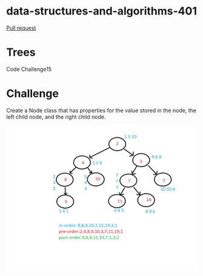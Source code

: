 # data-structures-and-algorithms-401

[Pull request](https://github.com/MURADALSHORMAN/data-structures-and-algorithms-401/pull/10)
# Trees
Code Challenge15

# Challenge
Create a Node class that has properties for the value stored in the node, the left child node, and the right child node.

![](https://github.com/MURADALSHORMAN/data-structures-and-algorithms-401/blob/trees/tree.png)
